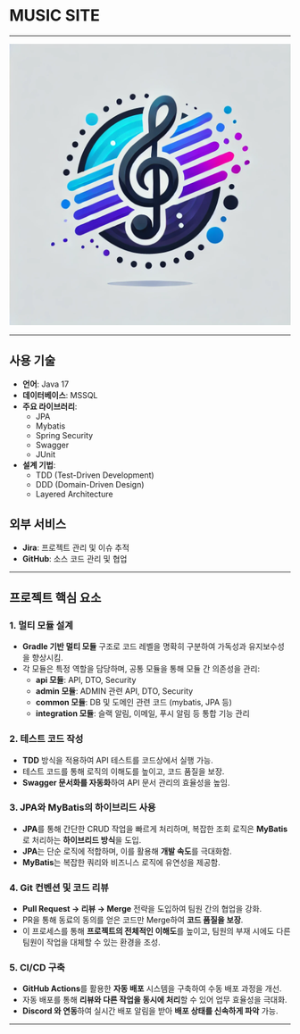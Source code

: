 # **MUSIC SITE**

---

![logo](/md/logo.PNG)

---

## 사용 기술
- **언어**: Java 17
- **데이터베이스**: MSSQL
- **주요 라이브러리**:
    - JPA
    - Mybatis
    - Spring Security
    - Swagger
    - JUnit
- **설계 기법**:
    - TDD (Test-Driven Development)
    - DDD (Domain-Driven Design)
    - Layered Architecture

## 외부 서비스
- **Jira**: 프로젝트 관리 및 이슈 추적
- **GitHub**: 소스 코드 관리 및 협업

---

## 프로젝트 핵심 요소

### 1. 멀티 모듈 설계
- **Gradle 기반 멀티 모듈** 구조로 코드 레벨을 명확히 구분하여 가독성과 유지보수성을 향상시킴.
- 각 모듈은 특정 역할을 담당하며, 공통 모듈을 통해 모듈 간 의존성을 관리:
    - **api 모듈**: API, DTO, Security
    - **admin 모듈**: ADMIN 관련 API, DTO, Security
    - **common 모듈**: DB 및 도메인 관련 코드 (mybatis, JPA 등) 
    - **integration 모듈**: 슬랙 알림, 이메일, 푸시 알림 등 통합 기능 관리

### 2. 테스트 코드 작성
- **TDD** 방식을 적용하여 API 테스트를 코드상에서 실행 가능.
- 테스트 코드를 통해 로직의 이해도를 높이고, 코드 품질을 보장.
- **Swagger 문서화를 자동화**하여 API 문서 관리의 효율성을 높임.

### 3. JPA와 MyBatis의 하이브리드 사용
- **JPA**를 통해 간단한 CRUD 작업을 빠르게 처리하며, 복잡한 조회 로직은 **MyBatis**로 처리하는 **하이브리드 방식**을 도입.
- **JPA**는 단순 로직에 적합하며, 이를 활용해 **개발 속도**를 극대화함.
- **MyBatis**는 복잡한 쿼리와 비즈니스 로직에 유연성을 제공함.

### 4. Git 컨벤션 및 코드 리뷰
- **Pull Request → 리뷰 → Merge** 전략을 도입하여 팀원 간의 협업을 강화.
- PR을 통해 동료의 동의를 얻은 코드만 Merge하여 **코드 품질을 보장**.
- 이 프로세스를 통해 **프로젝트의 전체적인 이해도**를 높이고, 팀원의 부재 시에도 다른 팀원이 작업을 대체할 수 있는 환경을 조성.

### 5. CI/CD 구축
- **GitHub Actions**를 활용한 **자동 배포** 시스템을 구축하여 수동 배포 과정을 개선.
- 자동 배포를 통해 **리뷰와 다른 작업을 동시에 처리**할 수 있어 업무 효율성을 극대화.
- **Discord 와 연동**하여 실시간 배포 알림을 받아 **배포 상태를 신속하게 파악** 가능.

---